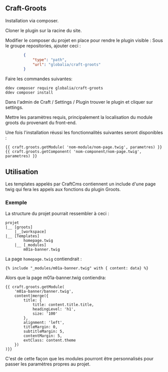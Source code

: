 ## Craft-Groots
Installation via composer.

Cloner le plugin sur la racine du site.

Modifier le composer du projet en place pour rendre le plugin visible :
Sous le groupe repositories, ajouter ceci :
```json
        {
            "type": "path",
            "url": "globalia/craft-groots"
        }
```
Faire les commandes suivantes:
```cli
ddev composer require globalia/craft-groots
ddev composer install
```

Dans l'admin de Craft / Settings / Plugin trouver le plugin et cliquer sur settings.


Mettre les paramètres requis, principalement la localisation du module groots du provenant du front-end.

Une fois l'installation réussi les fonctionnalités suivantes seront disponibles :
```twig
{{ craft.groots.getModule( 'nom-module/nom-page.twig', parametres) }}
{{ craft.groots.getComponent( 'nom-component/nom-page.twig', parametres) }}
```

## Utilisation

Les templates appelés par CraftCms contiennent un include d'une page twig qui fera les appels aux fonctions du plugin Groots.

### Exemple

La structure du projet pourrait ressembler à ceci :
```
projet
|__ [groots]
    |__[workspace]
|__ [Templates]
        homepage.twig
    |__ [_modules]
        m01a-banner.twig
```

La page `homepage.twig` contiendrait :

```twig
{% include "_modules/m01a-banner.twig" with { content: data} %}
```

Alors que la page m01a-banner.twig contiendra:
```twig
{{ craft.groots.getModule(
    'm01a-banner/banner.twig',
    content|merge({
        title: {
            title: content.title.title,
            headingLevel: 'h1',
            size: '100'
        },
        alignment: 'left',
        titleMargin: 0,
        subtitleMargin: 5, 
        contentMargin: 5,
        extClass: content.theme
    })
)}}
```
C'est de cette façon que les modules pourront être personnalisés pour passer les paramètres propres au projet.


		



